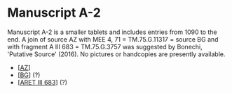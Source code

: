 # Manuscript A-2

Manuscript A-2 is a smaller tablets and includes entries from 1090 to the end. A join of source AZ with MEE 4, 71 = TM.75.G.11317 = source BG and with fragment A III 683 = TM.75.G.3757 was suggested by Bonechi, 'Putative Source' (2016). No pictures or handcopies are presently available.
* [[AZ]]
* [[BG]] (?)
* [[ARET III 683]] (?)


[//begin]: # "Autogenerated link references for markdown compatibility"
[AZ]: AZ "MEE 4, 63 + MEE 4, 64 = TM.75.G.10023 + TM.75.G.11301"
[BG]: BG "MEE 4, 71 = TM.75.G.11317"
[ARET III 683]: <ARET III 683> "ARET III 683 = TM.75.G.3757"
[//end]: # "Autogenerated link references"